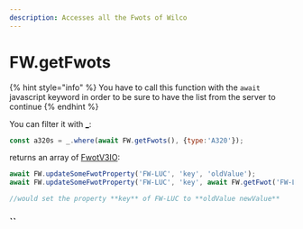 ```yaml
---
description: Accesses all the Fwots of Wilco
---
```


# FW.getFwots

{% hint style="info" %}
You have to call this function with the `await` javascript keyword in order to be sure to have the list from the server to continue
{% endhint %}

You can filter it with [\_](http://underscorejs.org/):

```javascript
const a320s = _.where(await FW.getFwots(), {type:'A320'});
```

returns an array of [FwotV3IO](https://github.com/flightwatching/wilco-api/blob/master/java/com/fw/wilco/api/FwotV3IO.java):

```javascript
await FW.updateSomeFwotProperty('FW-LUC', 'key', 'oldValue');
await FW.updateSomeFwotProperty('FW-LUC', 'key', await FW.getFwot('FW-LUC').properties.key+' newValue');

//would set the property **key** of FW-LUC to **oldValue newValue**
```

###  ``


